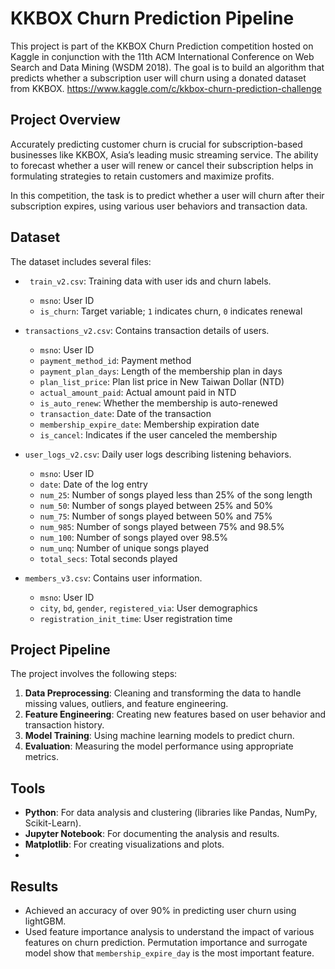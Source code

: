 
# KKBOX Churn Prediction Pipeline

This project is part of the KKBOX Churn Prediction competition hosted on Kaggle in conjunction with the 11th ACM International Conference on Web Search and Data Mining (WSDM 2018). The goal is to build an algorithm that predicts whether a subscription user will churn using a donated dataset from KKBOX.
https://www.kaggle.com/c/kkbox-churn-prediction-challenge

## Project Overview

Accurately predicting customer churn is crucial for subscription-based businesses like KKBOX, Asia’s leading music streaming service. The ability to forecast whether a user will renew or cancel their subscription helps in formulating strategies to retain customers and maximize profits.

In this competition, the task is to predict whether a user will churn after their subscription expires, using various user behaviors and transaction data.

## Dataset

The dataset includes several files:

- ` train_v2.csv`: Training data with user ids and churn labels.
  - `msno`: User ID
  - `is_churn`: Target variable; `1` indicates churn, `0` indicates renewal

- `transactions_v2.csv`: Contains transaction details of users.
  - `msno`: User ID
  - `payment_method_id`: Payment method
  - `payment_plan_days`: Length of the membership plan in days
  - `plan_list_price`: Plan list price in New Taiwan Dollar (NTD)
  - `actual_amount_paid`: Actual amount paid in NTD
  - `is_auto_renew`: Whether the membership is auto-renewed
  - `transaction_date`: Date of the transaction
  - `membership_expire_date`: Membership expiration date
  - `is_cancel`: Indicates if the user canceled the membership

- `user_logs_v2.csv`: Daily user logs describing listening behaviors.
  - `msno`: User ID
  - `date`: Date of the log entry
  - `num_25`: Number of songs played less than 25% of the song length
  - `num_50`: Number of songs played between 25% and 50%
  - `num_75`: Number of songs played between 50% and 75%
  - `num_985`: Number of songs played between 75% and 98.5%
  - `num_100`: Number of songs played over 98.5%
  - `num_unq`: Number of unique songs played
  - `total_secs`: Total seconds played

- `members_v3.csv`: Contains user information.
  - `msno`: User ID
  - `city`, `bd`, `gender`, `registered_via`: User demographics
  - `registration_init_time`: User registration time

## Project Pipeline

The project involves the following steps:

1. **Data Preprocessing**: Cleaning and transforming the data to handle missing values, outliers, and feature engineering.
2. **Feature Engineering**: Creating new features based on user behavior and transaction history.
3. **Model Training**: Using machine learning models to predict churn.
4. **Evaluation**: Measuring the model performance using appropriate metrics.

## Tools
- **Python**: For data analysis and clustering (libraries like Pandas, NumPy, Scikit-Learn).
- **Jupyter Notebook**: For documenting the analysis and results.
- **Matplotlib**: For creating visualizations and plots.
- 


## Results

- Achieved an accuracy of over 90% in predicting user churn using lightGBM.
- Used feature importance analysis to understand the impact of various features on churn prediction. Permutation importance and surrogate model show that `membership_expire_day` is the most important feature.


